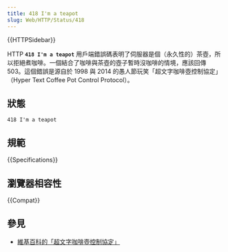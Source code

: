 ```yaml
---
title: 418 I'm a teapot
slug: Web/HTTP/Status/418
---
```


{{HTTPSidebar}}

HTTP **`418 I'm a teapot`** 用戶端錯誤碼表明了伺服器是個（永久性的）茶壺，所以拒絕煮咖啡。一個結合了咖啡與茶壺的壺子暫時沒咖啡的情境，應該回傳 503。這個錯誤是源自於 1998 與 2014 的愚人節玩笑「超文字咖啡壺控制協定」（Hyper Text Coffee Pot Control Protocol）。

## 狀態

```plain
418 I'm a teapot
```

## 規範

{{Specifications}}

## 瀏覽器相容性

{{Compat}}

## 參見

- [維基百科的「超文字咖啡壺控制協定」](https://zh.wikipedia.org/wiki/超文字咖啡壺控制協定)
